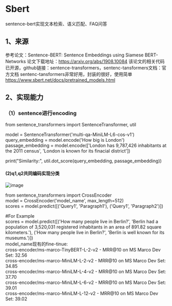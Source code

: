 # Sbert
sentence-bert实现文本检索、语义匹配、FAQ问答
## 1、来源
参考论文：Sentence-BERT: Sentence Embeddings using Siamese BERT-Networks
论文下载地址：https://arxiv.org/abs/1908.10084
该论文的相关代码已开源，github链接：sentence-transformers，sentenc-tansformers文档：官方文档
sentenc-tansformers非常好用，封装的很好，使用简单  https://www.sbert.net/docs/pretrained_models.html

## 2、实现能力
### （1）sentence进行encoding
from sentence_transformers import SentenceTransformer, util<br>

model = SentenceTransformer('multi-qa-MiniLM-L6-cos-v1')<br>
query_embedding = model.encode('How big is London')<br>
passage_embedding = model.encode(['London has 9,787,426 inhabitants at the 2011 census',
                                  'London is known for its finacial district'])<br>

print("Similarity:", util.dot_score(query_embedding, passage_embedding))<br>

#### (2)q1,q2共同编码实现分类
![image](https://user-images.githubusercontent.com/28010145/137055565-e982d7d3-c710-4f00-9888-d2c6d8f5e46f.png)<br>

from sentence_transformers import CrossEncoder<br>
model = CrossEncoder('model_name', max_length=512)<br>
scores = model.predict([('Query1', 'Paragraph1'), ('Query1', 'Paragraph2')])<br>

#For Example<br>
scores = model.predict([('How many people live in Berlin?', 'Berlin had a population of 3,520,031 registered inhabitants in an area of 891.82 square kilometers.'), 
                        ('How many people live in Berlin?', 'Berlin is well known for its museums.')])<br>
model_name现有的fine-tinue:<br>
cross-encoder/ms-marco-TinyBERT-L-2-v2 - MRR@10 on MS Marco Dev Set: 32.56<br>
cross-encoder/ms-marco-MiniLM-L-2-v2 - MRR@10 on MS Marco Dev Set: 34.85<br>
cross-encoder/ms-marco-MiniLM-L-4-v2 - MRR@10 on MS Marco Dev Set: 37.70<br>
cross-encoder/ms-marco-MiniLM-L-6-v2 - MRR@10 on MS Marco Dev Set: 39.01<br>
cross-encoder/ms-marco-MiniLM-L-12-v2 - MRR@10 on MS Marco Dev Set: 39.02<br>

